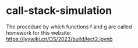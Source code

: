 # call-stack-simulation
The procedure by which functions f and g are called \
homework for this website: \
https://jyywiki.cn/OS/2023/build/lect2.ipynb
